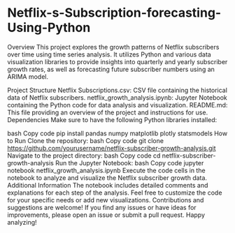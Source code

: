 # Netflix-s-Subscription-forecasting-Using-Python
Overview
This project explores the growth patterns of Netflix subscribers over time using time series analysis. It utilizes Python and various data visualization libraries to provide insights into quarterly and yearly subscriber growth rates, as well as forecasting future subscriber numbers using an ARIMA model.

Project Structure
Netflix Subscriptions.csv: CSV file containing the historical data of Netflix subscribers.
netflix_growth_analysis.ipynb: Jupyter Notebook containing the Python code for data analysis and visualization.
README.md: This file providing an overview of the project and instructions for use.
Dependencies
Make sure to have the following Python libraries installed:

bash
Copy code
pip install pandas numpy matplotlib plotly statsmodels
How to Run
Clone the repository:
bash
Copy code
git clone https://github.com/yourusername/netflix-subscriber-growth-analysis.git
Navigate to the project directory:
bash
Copy code
cd netflix-subscriber-growth-analysis
Run the Jupyter Notebook:
bash
Copy code
jupyter notebook netflix_growth_analysis.ipynb
Execute the code cells in the notebook to analyze and visualize the Netflix subscriber growth data.
Additional Information
The notebook includes detailed comments and explanations for each step of the analysis.
Feel free to customize the code for your specific needs or add new visualizations.
Contributions and suggestions are welcome! If you find any issues or have ideas for improvements, please open an issue or submit a pull request.
Happy analyzing!
